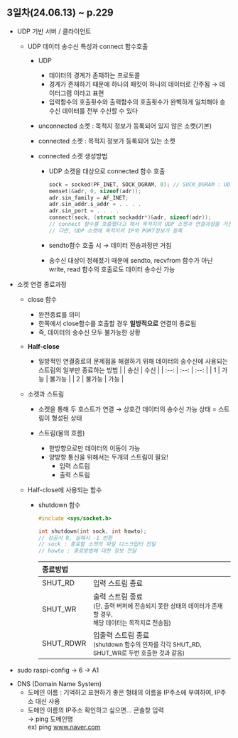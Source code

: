 ## 3일차(24.06.13) ~ p.229
- UDP 기반 서버 / 클라이언트
    - UDP 데이터 송수신 특성과 connect 함수호출
        - UDP
            - 데이터의 경계가 존재하는 프로토콜
            - 경계가 존재하기 때문에 하나의 패킷이 하나의 데이터로 간주됨 &rarr; 데이터그램 이라고 표현
            - 입력함수의 호출횟수와 출력함수의 호출횟수가 완벽하게 일치해야 송수신 데이터를 전부 수신할 수 있다
        
        - unconnected 소켓 : 목적지 정보가 등록되어 있지 않은 소켓(기본)
        - connected 소켓 : 목적지 정보가 등록되어 있는 소켓
        
        - connected 소켓 생성방법
            - UDP 소켓을 대상으로 connected 함수 호출
            
                ```c
                sock = socked(PF_INET, SOCK_DGRAM, 0); // SOCK_DGRAM : UDP 소켓 생성
                memset(&adr, 0, sizeof(adr));
                adr.sin_family = AF_INET;
                adr.sin_addr.s_addr = . . . .
                adr.sin_port = . . . .
                connect(sock, (struct sockaddr*)&adr, sizeof(adr));
                // connect 함수를 호출했다고 해서 목적지의 UDP 소켓과 연결과정을 거친것은 아님
                // 다만, UDP 소켓에 목적지의 IP와 PORT정보가 등록
                ```

            - sendto함수 호출 시 &rarr; 데이터 전송과정만 거침
            - 송수신 대상이 정해졌기 때문에 sendto, recvfrom 함수가 아닌 write, read 함수의 호출로도 데이터 송수신 가능

- 소켓 연결 종료과정
    - close 함수
        - 완전종료를 의미
        - 한쪽에서 close함수를 호출할 경우 **일방적으로** 연결이 종료됨
        - 즉, 데이터의 송수신 모두 불가능한 상황
    
    - **Half-close**
        - 일방적인 연결종료의 문제점을 해결하기 위해 데이터의 송수신에 사용되는 스트림의 일부만 종료하는 방법
            |  | 송신 | 수신 |
            | :--: | :--: | :--: |
            | 1 | 가능 | 불가능 |
            | 2 | 불가능 | 가능 |

    - 소켓과 스트림
        - 소켓을 통해 두 호스트가 연결 &rarr; 상호간 데이터의 송수신 가능 상태 = 스트림이 형성된 상태
        
        - 스트림(물의 흐름)
            - 한방향으로만 데이터의 이동이 가능
            - 양방향 통신을 위해서는 두개의 스트림이 필요!
                - 입력 스트림
                - 출력 스트림

    - Half-close에 사용되는 함수
        - shutdown 함수

            ```c
            #include <sys/socket.h>

            int shutdown(int sock, int howto);
            // 성공시 0, 실패시 -1 반환
            // sock : 종료할 소켓의 파일 디스크립터 전달
            // howto : 종료방법에 대한 정보 전달
            ```

            | 종료방법 | |
            | :-- | :-- |
            | SHUT_RD | 입력 스트림 종료 |
            | SHUT_WR | 출력 스트림 종료 <br><small> (단, 출력 버퍼에 전송되지 못한 상태의 데이터가 존재할 경우, <br> 해당 데이터는 목적지로 전송됨) </small> |
            | SHUT_RDWR | 입출력 스트림 종료 <br><small> (shutdown 함수의 인자를 각각 SHUT_RD, SHUT_WR로 두번 호출한 것과 같음) </small> |



* sudo raspi-config -> 6 -> A1


- DNS (Domain Name System)
    - 도메인 이름 : 기억하고 표현하기 좋은 형태의 이름을 IP주소에 부여하여, IP주소 대신 사용
    - 도메인 이름의 IP주소 확인하고 싶으면... 콘솔창 입력  
    &rarr; ping 도메인명  
    ex) ping www.naver.com
        
